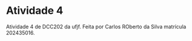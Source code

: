 # Atividade 4

Atividade 4 de DCC202 da ufjf.
Feita por Carlos ROberto da Silva
matrícula 202435016.